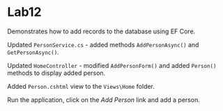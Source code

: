 # Lab12

Demonstrates how to add records to the database using EF Core.

Updated `PersonService.cs` - added methods `AddPersonAsync()` and `GetPersonAsync()`.

Updated `HomeController` - modified `AddPersonForm()` and added `Person()` methods to display added person.

Added `Person.cshtml` view to the `Views\Home` folder.

Run the application, click on the *Add Person* link and add a person.
